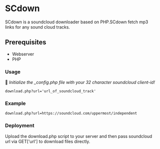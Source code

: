 # SCdown
SCdown is a soundcloud downloader based on PHP.SCdown fetch mp3 links for any sound cloud tracks.

## Prerequisites
* Webserver
* PHP

### Usage
📝 *Initialize the _config.php file with your 32 character soundcloud client-id!* 
```
download.php?url='url_of_soundcloud_track'
```
### Example
```
download.php?url=https://soundcloud.com/uppermost/independent
```
### Deployment
Upload the download.php script to your server and then pass soundcloud url via GET['url'] to download files directly.
